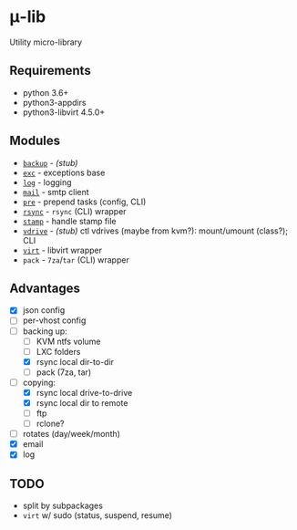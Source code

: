 # &mu;-lib

Utility micro-library

## Requirements

- python 3.6+
- python3-appdirs
- python3-libvirt 4.5.0+

## Modules

- [`backup`](ulib/backup.py) - *(stub)*
- [`exc`](ulib/exc.py) - exceptions base
- [`log`](ulib/log.py) - logging
- [`mail`](ulib/mail.py) - smtp client
- [`pre`](ulib/pre.py) - prepend tasks (config, CLI)
- [`rsync`](ulib/rsync.py) - `rsync` (CLI) wrapper
- [`stamp`](ulib/stamp.py) - handle stamp file
- [`vdrive`](ulib/vdrive.py) - *(stub)* ctl vdrives (maybe from kvm?): mount/umount (class?); CLI
- [`virt`](ulib/virt.py) - libvirt wrapper
- `pack` - `7za`/`tar` (CLI) wrapper

## Advantages
- [x] json config
- [ ] per-vhost config
- [ ] backing up:
  - [ ] KVM ntfs volume
  - [ ] LXC folders
  - [x] rsync local dir-to-dir
  - [ ] pack (7za, tar)
- [ ] copying:
  - [x] rsync local drive-to-drive
  - [x] rsync local dir to remote
  - [ ] ftp
  - [ ] rclone?
- [ ] rotates (day/week/month)
- [x] email
- [x] log

## TODO

- split by subpackages
- `virt` w/ sudo (status, suspend, resume)
